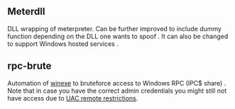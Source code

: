 ## Meterdll
 DLL wrapping of meterpreter.
 Can be further improved to include dummy function depending on the DLL one wants to spoof .
 It can also be changed to support Windows hosted services .
 
 
 ## rpc-brute
  Automation of [winexe](https://sourceforge.net/projects/winexe/) to bruteforce access to Windows RPC (IPC$ share) . 
 Note that in case you have the correct admin credentials you might still not have access due to [UAC remote restrictions](https://support.microsoft.com/en-us/help/951016/description-of-user-account-control-and-remote-restrictions-in-windows).
 
